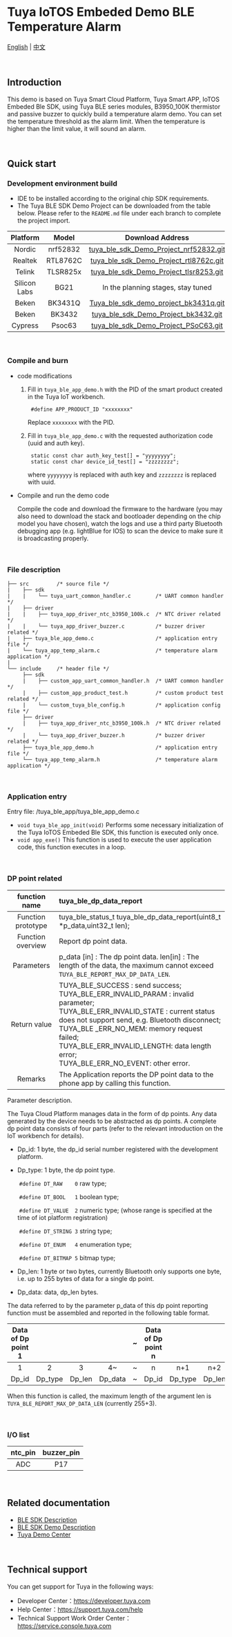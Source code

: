 # Tuya IoTOS Embeded Demo BLE Temperature Alarm

[English](./README.md) | [中文](./README_zh.md) 

<br>

## Introduction 

This demo is based on Tuya Smart Cloud Platform, Tuya Smart APP, IoTOS Embeded Ble SDK, using Tuya BLE series modules, B3950_100K thermistor and passive buzzer to quickly build a temperature alarm demo. You can set the temperature threshold as the alarm limit. When the temperature is higher than the limit value, it will sound an alarm.

<br>


## Quick start 

### Development environment build 

- IDE to be installed according to the original chip SDK requirements.
- The Tuya BLE SDK Demo Project can be downloaded from the table below. Please refer to the `README.md` file under each branch to complete the project import.

|   Platform   |  Model   |                       Download Address                       |
| :----------: | :------: | :----------------------------------------------------------: |
|    Nordic    | nrf52832 | [tuya_ble_sdk_Demo_Project_nrf52832.git](https://github.com/TuyaInc/tuya_ble_sdk_Demo_Project_nrf52832.git) |
|   Realtek    | RTL8762C | [tuya_ble_sdk_Demo_Project_rtl8762c.git](https://github.com/TuyaInc/tuya_ble_sdk_Demo_Project_rtl8762c.git) |
|    Telink    | TLSR825x | [tuya_ble_sdk_Demo_Project_tlsr8253.git](https://github.com/TuyaInc/tuya_ble_sdk_Demo_Project_tlsr8253.git) |
| Silicon Labs |   BG21   |              In the planning stages, stay tuned              |
|    Beken     | BK3431Q  | [Tuya_ble_sdk_demo_project_bk3431q.git](https://github.com/TuyaInc/Tuya_ble_sdk_demo_project_bk3431q.git) |
|    Beken     |  BK3432  | [ tuya_ble_sdk_Demo_Project_bk3432.git](https://github.com/TuyaInc/tuya_ble_sdk_Demo_Project_bk3432.git) |
|   Cypress    |  Psoc63  | [tuya_ble_sdk_Demo_Project_PSoC63.git](https://github.com/TuyaInc/tuya_ble_sdk_Demo_Project_PSoC63.git) |

<br>

### Compile and burn

- code modifications

  1. Fill in `tuya_ble_app_demo.h` with the PID of the smart product created in the Tuya IoT workbench.

     ```
      #define APP_PRODUCT_ID "xxxxxxxx"
     ```
  
     Replace `xxxxxxxx` with the PID.

  2. Fill in `tuya_ble_app_demo.c` with the requested authorization code (uuid and auth key).

     ```
      static const char auth_key_test[] = "yyyyyyyy";
      static const char device_id_test[] = "zzzzzzzz";
     ```
  
     where `yyyyyyyy` is replaced with auth key and `zzzzzzzz` is replaced with uuid.

- Compile and run the demo code

  Compile the code and download the firmware to the hardware (you may also need to download the stack and bootloader depending on the chip model you have chosen), watch the logs and use a third party Bluetooth debugging app (e.g. lightBlue for IOS) to scan the device to make sure it is broadcasting properly.

<br>

### File description 

```
├── src         /* source file */
|    ├── sdk
|    |    └── tuya_uart_common_handler.c        /* UART common handler */
|    ├── driver
|    |    ├── tuya_app_driver_ntc_b3950_100k.c  /* NTC driver related */
|    |    └── tuya_app_driver_buzzer.c          /* buzzer driver related */
|    ├── tuya_ble_app_demo.c                    /* application entry file */
|    └── tuya_app_temp_alarm.c                  /* temperature alarm application */
|
└── include     /* header file */
     ├── sdk
     |    ├── custom_app_uart_common_handler.h  /* UART common handler */
     |    ├── custom_app_product_test.h         /* custom product test related */
     |    └── custom_tuya_ble_config.h          /* application config file */
     ├── driver
     |    ├── tuya_app_driver_ntc_b3950_100k.h  /* NTC driver related */
     |    └── tuya_app_driver_buzzer.h          /* buzzer driver related */
     ├── tuya_ble_app_demo.h                    /* application entry file */
     └── tuya_app_temp_alarm.h                  /* temperature alarm application */
```

<br>

### Application entry

Entry file: /tuya_ble_app/tuya_ble_app_demo.c

- `void tuya_ble_app_init(void)` Performs some necessary initialization of the Tuya IoTOS Embeded Ble SDK, this function is executed only once.
- `void app_exe()` This function is used to execute the user application code, this function executes in a loop.

<br>

### DP point related

|   function name    | tuya_ble_dp_data_report                                      |
| :----------------: | :----------------------------------------------------------- |
| Function prototype | tuya_ble_status_t tuya_ble_dp_data_report(uint8_t *p_data,uint32_t len); |
| Function overview  | Report dp point data.                                        |
|     Parameters     | p_data [in] : The dp point data. len[in] : The length of the data, the maximum cannot exceed `TUYA_BLE_REPORT_MAX_DP_DATA_LEN`. |
|    Return value    | TUYA_BLE_SUCCESS : send success;<br/>TUYA_BLE_ERR_INVALID_PARAM : invalid parameter;<br/>TUYA_BLE_ERR_INVALID_STATE : current status does not support send, e.g. Bluetooth disconnect;<br/>TUYA_BLE _ERR_NO_MEM: memory request failed;<br/>TUYA_BLE_ERR_INVALID_LENGTH: data length error;<br/>TUYA_BLE_ERR_NO_EVENT: other error. |
|      Remarks       | The Application reports the DP point data to the phone app by calling this function. |

Parameter description.

The Tuya Cloud Platform manages data in the form of dp points. Any data generated by the device needs to be abstracted as dp points. A complete dp point data consists of four parts (refer to the relevant introduction on the IoT workbench for details).

- Dp_id: 1 byte, the dp_id serial number registered with the development platform.

- Dp_type: 1 byte, the dp point type.

  ​	   `#define DT_RAW    0`  raw type;

  ​	   `#define DT_BOOL   1`  boolean type;

  ​	   `#define DT_VALUE  2`  numeric type; (whose range is specified at the time of iot platform registration)

  ​	   `#define DT_STRING 3`  string type;

  ​	   `#define DT_ENUM   4`  enumeration type;

  ​	   `#define DT_BITMAP 5`  bitmap type;

- Dp_len: 1 byte or two bytes, currently Bluetooth only supports one byte, i.e. up to 255 bytes of data for a single dp point.

- Dp_data: data, dp_len bytes.

The data referred to by the parameter p_data of this dp point reporting function must be assembled and reported in the following table format.

| Data of Dp point 1 |         |        |         |  ~   | Data of Dp point n |         |        |         |
| :----------------: | :-----: | :----: | :-----: | :--: | :----------------: | :-----: | :----: | :-----: |
|         1          |    2    |   3    |   4~    |  ~   |         n          |   n+1   |  n+2   |  n+3~   |
|       Dp_id        | Dp_type | Dp_len | Dp_data |  ~   |       Dp_id        | Dp_type | Dp_len | Dp_data |

When this function is called, the maximum length of the argument len is `TUYA_BLE_REPORT_MAX_DP_DATA_LEN` (currently 255+3).

<br>

### I/O list

| ntc_pin | buzzer_pin |
| :-----: | :--------: |
|   ADC   |    P17     |

<br>

## Related documentation 

+ [BLE SDK Description](https://developer.tuya.com/cn/docs/iot/device-development/embedded-software-development/module-sdk-development-access/ble-chip-sdk/tuya-ble-sdk-user-guide?id=K9h5zc4e5djd9#title-17-tuya%20ble%20sdk%20callback%20event%20%E4%BB%8B%E7%BB%8D) 
+ [BLE SDK Demo Description](https://developer.tuya.com/cn/docs/iot/device-development/embedded-software-development/module-sdk-development-access/ble-chip-sdk/tuya-ble-sdk-demo-instruction-manual?id=K9gq09szmvy2o) 
+ [Tuya Demo Center](https://developer.tuya.com/demo)  

<br>

## Technical support 

You can get support for Tuya in the following ways:

+ Developer Center：https://developer.tuya.com
+ Help Center：https://support.tuya.com/help
+ Technical Support Work Order Center：https://service.console.tuya.com 

<br>